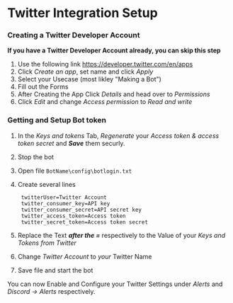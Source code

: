 ﻿# Twitter Integration Setup

### Creating a Twitter Developer Account

**If you have a Twitter Developer Account already, you can skip this step**

1. Use the following link https://developer.twitter.com/en/apps
2. Click *Create an app*, set name and click *Apply*
3. Select your Usecase (most likley "Making a Bot")
4. Fill out the Forms
5. After Creating the App Click *Details* and head over to *Permissions*
6. Click *Edit* and change *Access permission* to *Read and write*

### Getting and Setup Bot token

1. In the *Keys and tokens* Tab, *Regenerate* your *Access token & access token secret* and **_Save_** them securly.
2. Stop the bot
3. Open file `BotName\config\botlogin.txt`
4. Create several lines 

	``` 
	 twitterUser=Twitter Account
	 twitter_consumer_key=API key
	 twitter_consumer_secret=API secret key
	 twitter_access_token=Access token
	 twitter_secret_token=Access token secret
	 ```

5. Replace the Text **_after the =_** respectively to the Value of your *Keys and Tokens from Twitter* 
6. Change *Twitter Account* to *your* Twitter Name
7. Save file and start the bot

You can now Enable and Configure your Twitter Settings under *Alerts* and *Discord -> Alerts* respectively.
